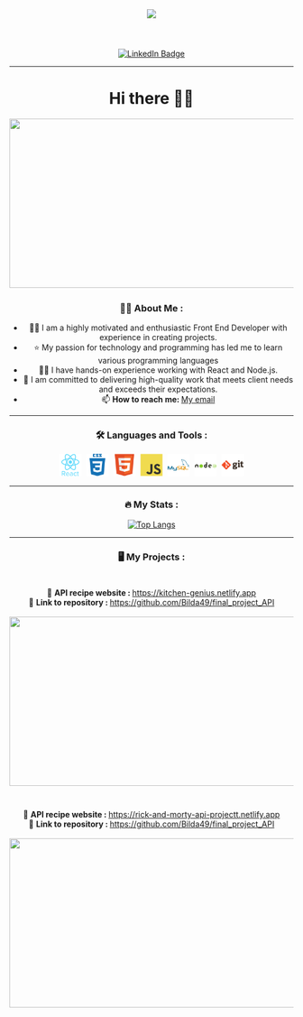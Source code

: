 <div id="header" align="center">
  <img src="https://media4.giphy.com/media/VTtANKl0beDFQRLDTh/giphy.gif?cid=ecf05e47lf2jz77piktqzo2pa3rh5mbeyaig0ondpkvumt52&rid=giphy.gif&ct=g" width="300"/>
 <div>
<div id="badges">
  <br>
  <a href="https://www.linkedin.com/in/pavlo-matiushenko-630275244/">
    <img src="https://komarev.com/ghpvc/?username=Bilda49" alt=""/>
    <br>
    <br>
    <img src="https://img.shields.io/badge/LinkedIn-blue?style=for-the-badge&logo=linkedin&logoColor=white" alt="LinkedIn Badge"/>
  </a>
</div> 
   
--- 
   
# Hi there 🙋‍♂️
   
<div id="about_me" align="center">
 <img src="https://media.giphy.com/media/dWesBcTLavkZuG35MI/giphy.gif" width="600" height="300"/>

### :man_technologist: About Me :
- 💁‍♂️ I am a highly motivated and enthusiastic Front End Developer with experience in creating projects. 
- ⭐ My passion for technology and programming has led me to learn various programming languages 
- 👨‍💻 I have hands-on experience working with React and Node.js. 
- 🤵‍ I am committed to delivering high-quality work that meets client needs and exceeds their expectations.
- 📫 <strong>How to reach me: </strong> <a href="mailto:pavlomatiushenko@gmail.com">My email</a>
</div>
   
---

### :hammer_and_wrench: Languages and Tools : 
<div>
  <img src="https://github.com/devicons/devicon/blob/master/icons/react/react-original-wordmark.svg" title="React" alt="React" width="40" height="40"/>&nbsp;
  <img src="https://github.com/devicons/devicon/blob/master/icons/css3/css3-plain-wordmark.svg"  title="CSS3" alt="CSS" width="40" height="40"/>&nbsp;
  <img src="https://github.com/devicons/devicon/blob/master/icons/html5/html5-original.svg" title="HTML5" alt="HTML" width="40" height="40"/>&nbsp;
  <img src="https://github.com/devicons/devicon/blob/master/icons/javascript/javascript-original.svg" title="JavaScript" alt="JavaScript" width="40" height="40"/>&nbsp;
  <img src="https://github.com/devicons/devicon/blob/master/icons/mysql/mysql-original-wordmark.svg" title="MySQL"  alt="MySQL" width="40" height="40"/>&nbsp;
  <img src="https://github.com/devicons/devicon/blob/master/icons/nodejs/nodejs-original-wordmark.svg" title="NodeJS" alt="NodeJS" width="40" height="40"/>&nbsp;
  <img src="https://github.com/devicons/devicon/blob/master/icons/git/git-original-wordmark.svg" title="Git" **alt="Git" width="40" height="40"/>
</div>
   
---
  
### :fire: My Stats :
   
[![Top Langs](https://github-readme-stats.vercel.app/api/top-langs/?username=Bilda49&layout=compact&theme=vision-friendly-dark)](https://github.com/anuraghazra/github-readme-stats)

---   
   
### 🖥️ My Projects :
   
#

🥧 <strong> API recipe website : </strong> https://kitchen-genius.netlify.app
   <br>
🔗  <strong> Link to repository : </strong> https://github.com/Bilda49/final_project_API
<br>
<br>
<img src="https://media0.giphy.com/media/v1.Y2lkPTc5MGI3NjExMjM2YzVhN2YzMDY5NzUxZWIwZTI0MTRhZjJkODdhODA5ZWNkMmRmYyZjdD1n/GfscHKhYnYB0GZeo5k/giphy.gif" width="600" height="300"/>

#
   
🥧 <strong> API recipe website : </strong> https://rick-and-morty-api-projectt.netlify.app
   <br>
🔗  <strong> Link to repository : </strong> https://github.com/Bilda49/final_project_API
<br>
<br>
<img src="https://media1.giphy.com/media/v1.Y2lkPTc5MGI3NjExNWIzMTY0ZDA1NzdhNGZkMDU3ODU1MDE3YmM4MGRlNDA0ZGU4ZjQxNiZjdD1n/IcpZvC6uZ2H8nN39m4/giphy.gif" width="600" height="300"/>
